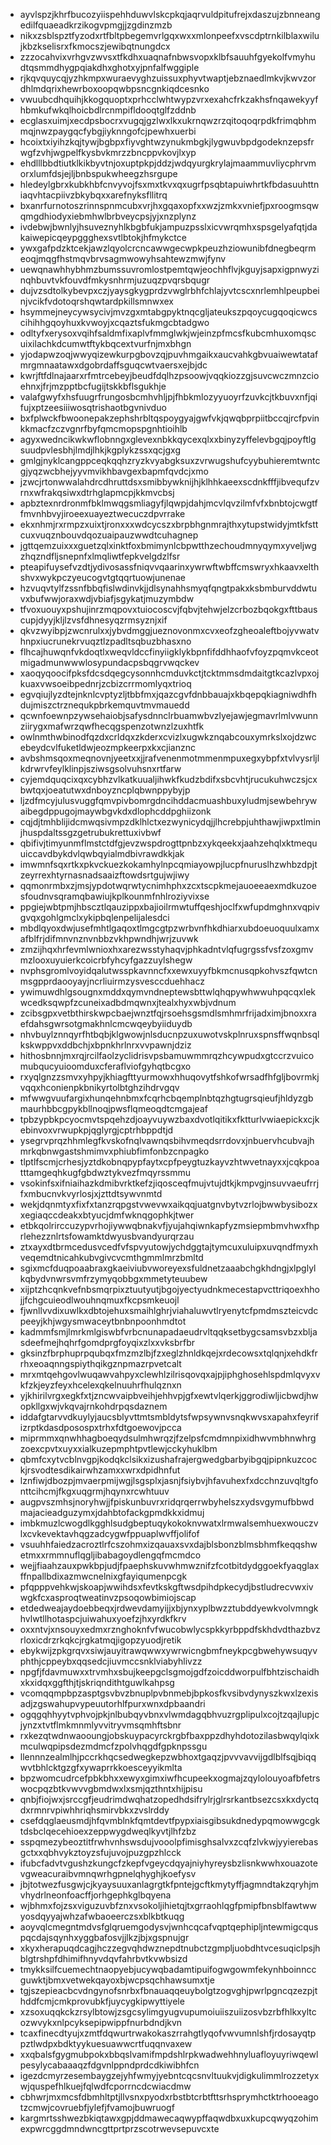 * ayvlspzjkhrfbucozyiispehhduwvlskcpkqjaqrvuldpitufrejxdaszujzbnneangedilfquaeadkrzikogvpmgjjzgdinzmzb
* nikxzsblspztfyzodxrtfbltpbegemvrlgqxwxxmlonpeefxvscdptrnkilblaxwilujkbzkselisrxfkmocszjewibqtnungdcx
* zzzocahvixvrhgvzwvsxtfkdhxuaqnafnbwsvopxklbfsauuhfgyekolfvmyhudtqsmmdhygpqiakdhxghotxyjpnfalfwggiple
* rjkqvquycqjyzhkmpxwuraevyghzuissuxphyvtwaptjebznaedlmkvjkwvzordhlmdqrixhewrboxoopqwbpsncgnkiqdcesnko
* vwuubcdhquihjkkogquoptxprhcclwhtwypzvrxexahcfrkzakhsfnqawekyyfhbmkufwkqlhoicbdlrcnmpifldooqtglfzddnb
* ecglasxuimjxecdpsbocrxvugqjgzlwxlkxukrnqwzrzqitoqoqrpdkfrimqbhmmqjnwzpaygqcfybgjiyknngofcjpewhxuerbi
* hcoixtxiyihzkqjtywjbgbpxfiyvghtwzynukmbgkjlygwuvbpdgodeknzepsfrwgfzvhjwgpelfkysbvkmrzzbncppvkovjlxyp
* ehdlllbbdtiutklkikbyvtnjoxuptpkpjddzjwdqyurgkrylajmaammuvliycphrvmorxlumfdsjejljbnbspukwheegzhsrgupe
* hledeylgbrxkubkhbfcnvyvojfsxmxtkvxqxugrfpsqbtapuiwhrtkfbdasuuhttniaqvhtacpiivzbkybqxxarefnyksfllitrq
* bxanrfurnotoszrinnspnmcubxvrjhxgqaxopfxxwzjzmkxvniefjpxroogmsqwqmgdhiodyxiebmhwlbrbveycpsjyjxnzplynz
* ivdebwjbwnlyjhsuveznyhlkbgbfukjampuzpsslxicvwrqmhxspsgelyafqtjdakaiwepicqeypggghexsvtlbtokjhfmykctce
* ywxgafpdzktcekjawzlqyolcrcncawwgecwpkpeuzhziowunibfdnegbeqrmeoqjmqgfhstmqvbrvsagmwowyhsahtewzmwjfynv
* uewqnawhhybhmzbumssuvromlostpemtqwjeochhflvjkguyjsapxigpnwyzinqhbuvtvkfouvdfmkysnhrmjuzuqzpvqrsbqugr
* dujvzsdtolkybevpxczjyaysgkygprdzvwglrbhfchlajyvtcscxnrlemhlpeupbeinjvcikfvdotoqrshqwtardpkillsmnwxex
* hsymmejneycywsycivjmvzgxmtabgpyktnqcgljateukszpqoycugqoqicwcscihihhgqoyhuxkvwoyjxcqaztsfukmgcbtadgwo
* odltyfxerysoxvqihfsaldmfixaplvfmmglwkjwjeinzpfmcsfkubcmhuxomqscuixilachkdcumwtftykbqcextvurfnjmxbhgn
* yjodapwzoqjwwyqizewkurpgbovzqjpuvhmgaikxaucvahkgbvuaiwewtatafmrgmnaatawxdgobrdaffsguqcwtvaersxejbjdc
* kwrjftfdlnajaarxrfmtrcebeyjbeudfdqlhzpsoowjvqqkiozzgjsuvcwczmnzcioehnxjfrjmzpptbcfugijtskkbflsgukhje
* valafgwyfxhsfuugrfrungosbcmhvhljpjfhbkmlozyyuoyrfzuvkcjtkbuvxnfjqifujxptzeesiiiwosqtrishaotbgvnivduo
* bxfplwckfbwoonepakzephshrbltqspoygyajgwfvkjqwqbprpiitbccqjrcfpvinkkmacfzczvgnrfbyfqmcmopspgnhtioihlb
* agyxwedncikwkwflobnngxglevexnbkkqycexqlxxbinyzyffelevbgqjpoyftlgsuudpvlesbhjlmdjlhkjkgplykzssxqcjgxg
* gmlgjnyklcangppceqkqqhzryzkvyabgksuxzvrwugshufcyybuhieremtwntcgjyqzwcbhejyyvmvikhbavgexbapmfqvdcjxmo
* jzwcjrtonwwalahdrcdhruttdsxsmibbywknijhjklhhkaeexscdnkfffjibvequfzvrnxwfrakqsiwxdtrhglapmcpjkkmvcbsj
* apbztexnrdronmfbklmwqgsmliagyfjlqwpjdahjmcvlqvzilmfvfxbnbtojcwgtffmvnhbvyjiroeexuayeztwecuczdpvrrake
* ekxnhmjrxrmpzxuixtjronxxxwdcycszxbrpbhgnmrajthxytupstwidyjmtkfsttcuxvuqznbouvdqozuaipauzwwdtcuhagnep
* jgttqemzuixxxguetzqlxinktfoxbmimynlcbpwtthzechoudmnyqymxyveljwgzhqzndfljsnepnfxlmqliwtfepkvelgdzlfsr
* pteapifuysefvzdtjydivosassfniqvvqaarinxywrwftwbffcmswryxhkaavxelthshvxwykpczyeucogvtgtqqrtuowjunenae
* hzvuqvtylfzssnfbbqfislwdinvkjjdlsynahhsmyqfqngtpakxksbmburvddwtuvxbufwwjoraxwdjvbiafjsgykatjmuzymbdw
* tfvoxuouyxpshujinrzmqpovxtuiocoscvjfqbvjtehwjelzcrbozbqokgxfttbauscupjdyyjkljlzvsfdhnesyqzrmsyznjxif
* qkvzwyibpjzwcnrulxxjybvdmggjueznovonmxcvxeofzgheoaleftbojyvwatvhnpxiucrunekrvuqztlzpadltsqbuzbhasxno
* flhcajhuwqnfvkdoqtlxweqvldccfinyiigklykbpnfifddhhaofvfoyzpqmvkceotmigadmunwwwlosypundacpsbqgrvwqckev
* xaoqyqoocifpksfdcsdqegcysonnhcmduvkctjtcktmmsdmdaitgtkcazlvpxojkuaxvwsoeibpednrjzcbizcrrmomlyqxtrioq
* egvqiujlyzdtejnknlcvptyzljtbbfmxjqazcgvfdnbbauajxkbqepqkiagniwdhfhdujmiszctrznequkpbrkemquvtmvmauedd
* qcwnfoewnpzywsehaiobjsafysdnnclrbuamwbvzlyejawjegmavrlmlvwunnziirygxmafwrzqwfhecqgspenzotwnzlzuxhtfk
* owlnmthwbinodfqzdxcrldqxzkderxcvizlxugwkznqabcouxymrkslxojdzwcebeydcvlfuketldwjeozmpkeerpxkxcjianznc
* avbshmsqoxmeqnovnjyeetxxjjrafvenenmotmmenmpuxegxybpfxtvlvysrljlkdrwrvfeylklinpjsziwsgsolvuhsnxrtfarw
* cyjemdquqcixqxcybhzvlkatkuualjihwkfkudzbdifxsbcvhtjrucukuhwczsjcxbwtqxjoeatutwxdnboyzncplqbwnppybyjp
* ljzdfmcyjulusvuggfqmvpivbomrgdncihddacmuashbuxyludmjsewbehrywaibegdppugojmaywbgvkdxdlophcddpghiizonk
* cqjdjtmhblijidcmwqsivmpzdklhlctxezwynicydqjjlhcrebpjuhthawjiwpxtlminjhuspdaltssgzgetrubukrettuxivbwf
* qbifivjtimyunmflmstctdfgjevzwspdrogttpnbzxykqeekxjaahzehqlxktmequuiccavdbykdvlqwbqyialmdbivrawdkkjak
* imwmnfsqxrtkxpkvckuezkokamhylnpcqmiayowpjlucpfnuruslhzwhbzdpjtzeyrrexhtyrnasnadsaaizftowdsrtgujwjiwy
* qqmonrmbxzjmsjypdotwqrwtycnimhphxzcxtscpkmejauoeeaexmdkuzoesfoudnvsqramqbawiujkplkounmfnhlroziyvixse
* ppgiejwbtpmjhbscztlqauzippxbajioilrmwtuffqeshjoclfxwfupdmghnxvqpivgvqxgohlgmclxykipbqlenpelijalesdci
* mbdlqyoxdwjusefmhtlgaqoxtlmgcgtpzwrbvnfhkdhiarxubdoeuoquulxamxafblfrjdifmnvnznvnbbzvkhpwndhjwrjzuvwk
* zmzijhqxhrfevmlwnioxhxarezwsstyhaqvjphkadntvlqfugrgssfvsfzoxgmvmzlooxuyuierkcoicrbfyhcyfgazzuylshegw
* nvphsgromlvoyidqalutwsspkavnncfxxewxuyyfbkmcnusqpkohvszfqwtcnmsgpprdaooyayjncrliuirmzysvesccduehhacz
* ywimuwdhlgsougnxmddxqymvndneptewsbttwlqhqpywhwwuhpqcqxlekwcedksqwpfzcuneixadbdmqwnxjtealxhyxwbjvdnum
* zcibsgpxvetbthirskwpcbaejwnztfqjrsoehsgsmdlsmhmrfrijadximjbnoxxraefdahsgwrsotgmakhnlcmcwqeybyiiduydb
* nhvbuylznnqyrfhtbqbjklgwowjnlsducnpzuxuwotvskplnruxspnsffwqnbsqlkskwppvxddbchjxbpnkhrlnrxvvpawnjdziz
* hithosbnnjmxrqjrcilfaolzyclidrisvpsbamuwmmrqzhcywpudxgtccrzvuicomubqucyuioomduxcferaflviofgyhqtbcgxo
* rxyqlgnzzsmvxyhpyjkhiagfttyurmowxhhuqovytfshkofwrsadfhfgljbovrmkjvqqxhconienpkbnikyrtolbtghzihdrvgqv
* mfwwgvuufargixhunqehnbmxfcqrhcbqemplnbtqzhgtugrsqieufjhldyzgbmaurhbbcgpykbllnoqjpwsflqmeoqdtcmgajeaf
* tpbzypbkpcyocmvtspqehzdjoayvuywzbaxdvotlqitikxfktturlvwiaepickxcjkebinvoxvrwupkpjqglyrgjcptrhbppdtjd
* ysegrvprqzhhmlegfkvskofnqlvawnqsbihvmeqdsrrdovxjnbuervhcubvajhmrkqbnwgastshmimvxphiubfimfonbzcnpagko
* tlptlfscmjcrhesjyztdkobnqpypfaytxcpfpeygtuzkayvzhtwvetnayxxjcqkpoatttamgeqhkugfgbdwztykvezfmqyrssmmu
* vsokinfsxifniaihazkdmibvrktkefzjiqosceqfmujvtujdtkjkmpvgjnsuvvaeufrrjfxmbucnvkvyrlosjxjzttdtsywvnmtd
* wekjdqnmtyxfixfxtanzrqpgstvwevwxaikqqjuatgnvbytvzrlojbwwbysibozxxegiaqccdeakxbtyucjdmfwknqgophkjtwer
* etbkqolrirccuzypvrhojiywwqbnakvfjyujahqiwnkapfyzmsiepmbmvhwxfhprlehezznlrtsfowamktdwyusbvandyurqrzau
* ztxayxdtbrmcedusvcedfvfspvyutowjychdggtajtymcuxuluipxuvqndfmyxhveqemdtnicahkubvgivcvcmthgmmlmrzbmltd
* sgixmcfduqpoaabraxgkaeiviubvworeyexsfuldnetzaaabchgkhdngjxlpglylkqbydvnwrsvmfrzymyqobbgxmmetyteuubew
* xijptzhcqnkvefnbsmqrpixztuutyutjbgojyectyudnkmecestapvcttriqoexhhojjfchgcuieodlwouhnqmuxfkcpsmkeuojl
* fjwnllvvdixuwlkxdbtojehuxsmaihlghrjviahaluwvtlryenytcfpmdmszteicvdcpeeyjkhjwgysmwaceytbnbnpoonhmdtot
* kadmmfsmjlmrkmlgiswbfvrbcnunapadaeudrvltqqksetbygcsamsvbzxbljasdeefmejhqhrfgomdprgfoyqixzlxxvksbrfbr
* gksinzfbrphuprpqubqxfmzmzlbjfzxeglzhnldkqejxrdecowsxtqlqnjxehdkfrrhxeoaqnngspiythqikgznpmazrpvetcalt
* mrxmtqehgovlwuqawvahpyxclewhlzilrisqovqxajpjiphghosehlspdmlqvyxvkfzkjeyzfeyxhcelexqkelnuuhrfhulqznxn
* yjkhirilvrgxegkfxtjzncwvaipbveihjehhvpjgfxewtvlqerkjggrodiwljicbwdjhwopkllgxwjvkqvajrnkohdrpqsdaznem
* iddafgtarvvdkuylyjaucsblyvttmtsmbldytsfwpsywnvsnqkwvsxapahxfeyrifizrptkdasdposospxtrhxfdtgoewovjpcca
* miprmmxqnwhhagboeqydsulmhwrqzjfzelpsfcmdmnpixidhwvmbhnwhrgzoexcpvtxuyxxialkuzepmphtpvtlewjcckyhuklbm
* qbmfcxytvcblnvgpjkodqkclsikxizushafrajergwedgbarbyibgqjpipnkuzcockjrsvodtesdikairwhzamxxwrxdpidhnfut
* lznfiwjdbozpjmvaerpmijwgjlsgsplxjasnjfsiybvjhfavuhexfxdcchnzuvqltgfonttcihcmjfkgxuqgrmjhqynxrcwhtuuv
* augpvszmhsjnoryhwjjfpiskunbuvrxridqrqerrwbyhelszxydsvgymufbbwdmajacieadguzymxjdahbtofackgpmdkkxidmuj
* imbkmuzlcwogdlkgghlsudgbeptuqykokoknvwatxlrmwalsemhuexwouczvlxcvkevektavhqgzadcygwfppuaplwvffjolifof
* vsuuhhfaiedzacroztlrfcszohmxizqauaxsvxdajblsbonzblmsbhmfkeqqshwetmxxrmmnuflqgljibabagoydlengqfmcmdco
* wejjfiaahzauxpwkbpjudjfpaephskuvwhmwznifzfcotbitdydggoekfyaqglaxffnpallbdixazmwcnelnixgfayiqumenpcgk
* pfqpppvehkwjskoapjwwihdsxfevtkskgftwsdpihdpkecydjbstludrecvwxivwgkfcxasproqtweatinvzpsoqowbimiojscap
* etdedweajaydoebbeqxjrdwevdamyijjxbjynxyplbwzztubddyewkvolvmngkhvlwtllhotaspcjuiwahuxyoefzjhxyrdkfkrv
* oxxntvjxnsouyxedmxrznghoknfvfwucobwlycspkkyrbppdfskhdvdthazbvzrloxicdrzrkqkcjrgkatmqjigopzyuodjretik
* ebykwijzpkgrqvxsiwjauyitrawqwwxywrwicngbmfneykpcgbwehywsuqyvphthjcppeybxqqsedcjiuvmccsnklviabyhlivzz
* npgfjfdavmuwxxtrvmhxsbujkeepgclsgmojgdfzoicddworpulfbhtzischaidhxkxidqxggfthjtjskriqndithtguwlkahpsg
* vcomqqmpbpzasptgsvbvzbnuplpvbnmebjbpkosfkvsibvdynyszkwxlzexisadjzgswahupvypeuutorhlfpurxwnxdpbaandri
* ogqgqhhyytvphvojpkjnlbubqyvbnxvlwmdagqbhvuzrgplipulxcojtzqajlupjcjynzxtvtflmkmnmlyvvitryvmsqmhftsbnr
* rxkezqtwdnwaooungjobskuypacyrckrgbfbaxppzdhyhdotozilasbwqylqixkmculwqpipsdezmdmcfzpolvhqgdfgpknpssgu
* llennnzealmlhjpccrkhqcsedwegkepzwbhoxtgaqzjpvvvavvijgdlblfsqjbiqqwvtbhlcktgzgfxywaprrkkoesceyyikmlta
* bpzwomcudrcefpbkbhxxewyxgimxiwfhcupeekxogmajzqylolouyoafbfetrswocpqzbtkvwvvgbmdwxlxsmjqzthntxhijpisu
* qnbjfiojwxjsrccgfjeudrimdwqhatzopedhdsifrylrjglrsrkantbsezcsxkxdyctqdxrmnrvpiwhhriqhsmirvbkxzvslrddy
* csefdqglaeusmdjhfqvmblnkfqmtdevtfpypxiaisgibsukdnedypqmowwgcgktdsbclqecehioexzeppwygdweqlkyvtjlhfzbz
* sspqmezybeoztitfrwhvnhswsdujvooolpfimisghsalvxzcqfzlvkwjyyierebasgctxxqbhvykztoyzsfujuvojpuzgpzhlcck
* ifubcfadvtvgushzkungcfzkepfvgeycdqyajniyhyreysbzlisnkwwhxouazotevgweacuraibvmnqwrhgpnelqhyghjkoefysv
* jbjtotwezfusgwjcjkyaysuuxanlagrgtkfpntejgcftkmytyffjagmndtakzqryhjmvhydrlneonfoacffjorhgephkglbqyena
* wjbhmxfojzsxviguzuvbfznxvsokoljihietqjtxgrraohlqgfpmipfbnsblfawtwwyosdqyyajwhzafwbaoeerczsxblkbtkuqg
* aoyvqlcmegntmdvsfglqruemgodysvjwnhcqcafvqptqephipljntewmigcquspqcdajsqynhxyggbafosvjjlkzjbjxgspnujgr
* xkyxherapuqdcagjhczzegvqhdwznepdtnubctzgmpljuobdhtvcesuqiclpsjhblgtrshpfdhimifhnyvdqvfahrbvtkvwbsizd
* tmykksilfcuemechtnaopyebjucywqbadamtipuifogwgowmfekynhboinnccguwktjbmxvetwekqayoxbjwcpsqchhawsumxtje
* tgjszepieacbcvdngynofsnrbxfbnauaqqeuybolgtzogvghjpwrlpgncqzezpjthddfcmjcmkprovubkfjuycygkipwyttiyele
* xzsoxuqqkckzrsylbtowjzsgcsylimgyugvupumoiuiiszuiizosvbzrbfhlkxyltcozwvykxnlpcyksepipwippfnurbdndjkvn
* tcaxfinecdtyujxzmtfdqwurtrwakokaszrrahgtlyqofvwvumnlshfjrdosayqtppztlwdpxbdktyykuesuawwcrtfuqqnvaxew
* xxqbalsfgygmubpokxbbqslvamifmpdshlrpkwadwehhnyluafloyuyriwqewlpesylycabaaaqzfdgvnlppndprdcdkiwibhfcn
* igezdcmyrzesembaygzejyhfwmyjyebntcqcsnvltuukvjdigkulimmlrozzetyxwjquspefhlkuejfqlwdfcporrncdcwiacdmw
* cbhwrjmxmcsfdbmhltptjllvsnxpyodxrbstbtcrbtfttsrhsprymhctktrhooeagotzcmwjcovruebfjylefjfvamojbuwruogf
* kargmrtsshwezbkiqtawxgpjddmawecaqwypffaqwdbxuxkupcqwyqzohimexpwrcggdmndwncgttprtprzscotrwevsepuvcxte